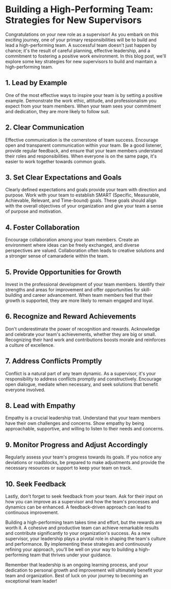 # Building a High-Performing Team: Strategies for New Supervisors

Congratulations on your new role as a supervisor! As you embark on this exciting journey, one of your primary
responsibilities will be to build and lead a high-performing team. A successful team doesn't just happen by chance; it's
the result of careful planning, effective leadership, and a commitment to fostering a positive work environment. In this
blog post, we'll explore some key strategies for new supervisors to build and maintain a high-performing team.

## 1. Lead by Example

One of the most effective ways to inspire your team is by setting a positive example. Demonstrate the work ethic,
attitude, and professionalism you expect from your team members. When your team sees your commitment and dedication,
they are more likely to follow suit.

## 2. Clear Communication

Effective communication is the cornerstone of team success. Encourage open and transparent communication within your
team. Be a good listener, provide regular feedback, and ensure that your team members understand their roles and
responsibilities. When everyone is on the same page, it's easier to work together towards common goals.

## 3. Set Clear Expectations and Goals

Clearly defined expectations and goals provide your team with direction and purpose. Work with your team to establish
SMART (Specific, Measurable, Achievable, Relevant, and Time-bound) goals. These goals should align with the overall
objectives of your organization and give your team a sense of purpose and motivation.

## 4. Foster Collaboration

Encourage collaboration among your team members. Create an environment where ideas can be freely exchanged, and diverse
perspectives are valued. Collaboration often leads to creative solutions and a stronger sense of camaraderie within the
team.

## 5. Provide Opportunities for Growth

Invest in the professional development of your team members. Identify their strengths and areas for improvement and
offer opportunities for skill-building and career advancement. When team members feel that their growth is supported,
they are more likely to remain engaged and loyal.

## 6. Recognize and Reward Achievements

Don't underestimate the power of recognition and rewards. Acknowledge and celebrate your team's achievements, whether
they are big or small. Recognizing their hard work and contributions boosts morale and reinforces a culture of
excellence.

## 7. Address Conflicts Promptly

Conflict is a natural part of any team dynamic. As a supervisor, it's your responsibility to address conflicts promptly
and constructively. Encourage open dialogue, mediate when necessary, and seek solutions that benefit everyone involved.

## 8. Lead with Empathy

Empathy is a crucial leadership trait. Understand that your team members have their own challenges and concerns. Show
empathy by being approachable, supportive, and willing to listen to their needs and concerns.

## 9. Monitor Progress and Adjust Accordingly

Regularly assess your team's progress towards its goals. If you notice any deviations or roadblocks, be prepared to make
adjustments and provide the necessary resources or support to keep your team on track.

## 10. Seek Feedback

Lastly, don't forget to seek feedback from your team. Ask for their input on how you can improve as a supervisor and how
the team's processes and dynamics can be enhanced. A feedback-driven approach can lead to continuous improvement.

Building a high-performing team takes time and effort, but the rewards are worth it. A cohesive and productive team can
achieve remarkable results and contribute significantly to your organization's success. As a new supervisor, your
leadership plays a pivotal role in shaping the team's culture and performance. By implementing these strategies and
continuously refining your approach, you'll be well on your way to building a high-performing team that thrives under
your guidance.

Remember that leadership is an ongoing learning process, and your dedication to personal growth and improvement will
ultimately benefit your team and organization. Best of luck on your journey to becoming an exceptional team leader!
